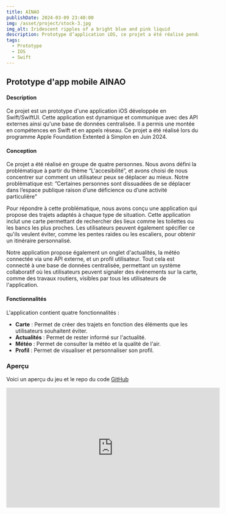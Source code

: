 ```yaml
---
title: AINAO
publishDate: 2024-03-09 23:40:00
img: /asset/project/stock-3.jpg
img_alt: Iridescent ripples of a bright blue and pink liquid
description: Prototype d’application iOS, ce projet a été réalisé pendant la formation programme Apple Foundation Extented !
tags:
  - Prototype
  - IOS
  - Swift
---
```



## Prototype d'app mobile AINAO

#### Description

Ce projet est un prototype d'une application iOS développée en Swift/SwiftUI. Cette application est dynamique et communique avec des API externes ainsi qu'une base de données centralisée. Il a permis une montée en compétences en Swift et en appels réseau. Ce projet a été réalisé lors du programme Apple Foundation Extented à Simplon en Juin 2024.

#### Conception

Ce projet a été réalisé en groupe de quatre personnes. Nous avons défini la problématique à partir du thème “L'accesibilité”, et avons choisi de nous concentrer sur comment un utilisateur peux se déplacer au mieux. Notre problèmatique est: ”Certaines personnes sont dissuadées de se déplacer dans l’espace publique raison d’une déficience ou d’une activité particulière"

Pour répondre à cette problématique, nous avons conçu une application qui propose des trajets adaptés à chaque type de situation. Cette application inclut une carte permettant de rechercher des lieux comme les toilettes ou les bancs les plus proches. Les utilisateurs peuvent également spécifier ce qu'ils veulent éviter, comme les pentes raides ou les escaliers, pour obtenir un itinéraire personnalisé. 

Notre application propose également un onglet d'actualités, la météo connectée via une API externe, et un profil utilisateur. Tout cela est connecté à une base de données centralisée, permettant un système collaboratif où les utilisateurs peuvent signaler des événements sur la carte, comme des travaux routiers, visibles par tous les utilisateurs de l'application.

#### Fonctionnalités

L'application contient quatre fonctionnalités :

- **Carte** : Permet de créer des trajets en fonction des éléments que les utilisateurs souhaitent éviter.
- **Actualités** : Permet de rester informé sur l'actualité.
- **Météo** : Permet de consulter la météo et la qualité de l'air.
- **Profil** : Permet de visualiser et personnaliser son profil.

### Aperçu

Voici un aperçu du jeu et le repo du code [GitHub](https://github.com/gus5900000/AINAO)

<iframe width="560" height="315" src="https://www.youtube.com/embed/a72CNCt68F4" frameborder="0" allowfullscreen></iframe>
